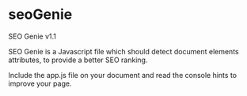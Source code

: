 # seoGenie
SEO Genie v1.1

SEO Genie is a Javascript file which should detect document elements attributes, to provide a better SEO ranking.

Include the app.js file on your document and read the console hints to improve your page.

